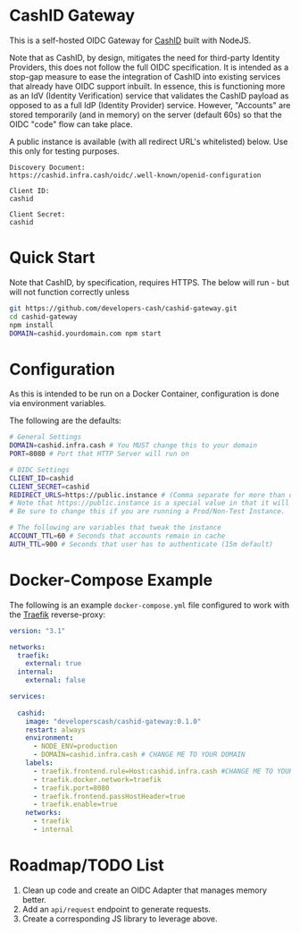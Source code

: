 # CashID Gateway

This is a self-hosted OIDC Gateway for [CashID](https://gitlab.com/cashid/protocol-specification) built with NodeJS.

Note that as CashID, by design, mitigates the need for third-party Identity Providers, this does not follow the full OIDC specification. It is intended as a stop-gap measure to ease the integration of CashID into existing services that already have OIDC support inbuilt. In essence, this is functioning more as an IdV (Identity Verification) service that validates the CashID payload as opposed to as a full IdP (Identity Provider) service. However, "Accounts" are stored temporarily (and in memory) on the server (default 60s) so that the OIDC "code" flow can take place.

A public instance is available (with all redirect URL's whitelisted) below. Use this only for testing purposes.

```
Discovery Document:
https://cashid.infra.cash/oidc/.well-known/openid-configuration

Client ID:
cashid

Client Secret:
cashid
```

# Quick Start

Note that CashID, by specification, requires HTTPS. The below will run - but will not function correctly unless 

```sh
git https://github.com/developers-cash/cashid-gateway.git
cd cashid-gateway
npm install
DOMAIN=cashid.yourdomain.com npm start
```

# Configuration

As this is intended to be run on a Docker Container, configuration is done via environment variables.

The following are the defaults:

```sh
# General Settings
DOMAIN=cashid.infra.cash # You MUST change this to your domain
PORT=8080 # Port that HTTP Server will run on

# OIDC Settings
CLIENT_ID=cashid
CLIENT_SECRET=cashid
REDIRECT_URLS=https://public.instance # (Comma separate for more than one)
# Note that https://public.instance is a special value in that it will whitelist ALL URL's.
# Be sure to change this if you are running a Prod/Non-Test Instance.

# The following are variables that tweak the instance
ACCOUNT_TTL=60 # Seconds that accounts remain in cache
AUTH_TTL=900 # Seconds that user has to authenticate (15m default)
```

# Docker-Compose Example

The following is an example `docker-compose.yml` file configured to work with the [Traefik](https://traefik.io) reverse-proxy:

```yml
version: "3.1"

networks:
  traefik:
    external: true
  internal:
    external: false

services:
      
  cashid:
    image: "developerscash/cashid-gateway:0.1.0"
    restart: always
    environment:
      - NODE_ENV=production
      - DOMAIN=cashid.infra.cash # CHANGE ME TO YOUR DOMAIN
    labels:
      - traefik.frontend.rule=Host:cashid.infra.cash #CHANGE ME TO YOUR DOMAIN
      - traefik.docker.network=traefik
      - traefik.port=8080
      - traefik.frontend.passHostHeader=true
      - traefik.enable=true
    networks:
      - traefik
      - internal
```

# Roadmap/TODO List

1. Clean up code and create an OIDC Adapter that manages memory better.
2. Add an `api/request` endpoint to generate requests.
3. Create a corresponding JS library to leverage above.
